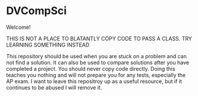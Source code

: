 DVCompSci
=========
Welcome!

THIS IS NOT A PLACE TO BLATANTLY COPY CODE TO PASS A CLASS. TRY LEARNING SOMETHING INSTEAD

This repository should be used when you are stuck on a problem and can not find a solution. It can also be used to compare solutions after you have completed a project. You should never copy code directly. Doing this teaches you nothing and will not prepare you for any tests, especially the AP exam. I want to leave this repositroy up as a useful resource, but if it continues to be abused I will remove it.
